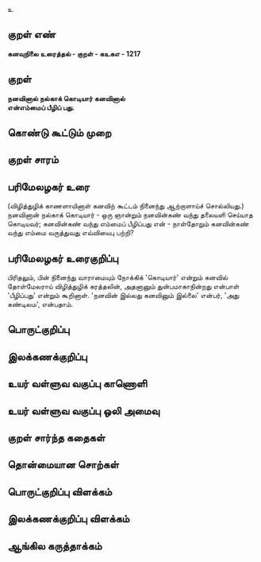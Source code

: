 உ

## குறள் எண் 

**கனவுநிலை உரைத்தல் - குறள் - கஉகஎ - 1217**

## குறள் 

**நனவினால் நல்காக் கொடியார் கனவினால்  
என்எம்மைப் பீழிப் பது.** 

## கொண்டு கூட்டும் முறை


## குறள் சாரம் 


## பரிமேலழகர் உரை

(விழித்துழிக் காணளாயினாள் கனவிற் கூட்டம் நினைந்து ஆற்றாளாய்ச் சொல்லியது.) நனவினான் நல்காக் கொடியார் - ஒரு ஞான்றும் நனவின்கண் வந்து தலையளி செய்யாத கொடியவர்; கனவின்கண் வந்து எம்மைப் பீழிப்பது என் - நாள்தோறும் கனவின்கண் வந்து எம்மை வருத்துவது எவ்வியைபு பற்றி?

## பரிமேலழகர் உரைகுறிப்பு   

பிரிதலும், பின் நினைந்து வாராமையும் நோக்கிக் 'கொடியார்' என்றும் கனவில் தோள்மேலராய் விழித்துழிக் கரத்தலின், அதனானும் துன்பமாகாநின்றது என்பாள் 'பீழிப்பது' என்றும் கூறினாள். 'நனவின் இல்லது கனவினும் இல்லை' என்பர், 'அது கண்டிலம', என்பதாம்.

## பொருட்குறிப்பு 


## இலக்கணக்குறிப்பு  


## உயர் வள்ளுவ வகுப்பு காணொளி


## உயர் வள்ளுவ வகுப்பு ஒலி அமைவு 

 
## குறள் சார்ந்த கதைகள் 


## தொன்மையான சொற்கள்


## பொருட்குறிப்பு விளக்கம்


## இலக்கணக்குறிப்பு விளக்கம்


## ஆங்கில கருத்தாக்கம் 


